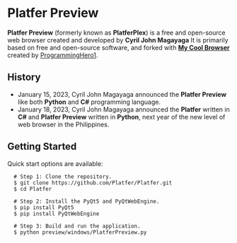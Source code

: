 # Platfer Preview
**Platfer Preview** (formerly known as **PlatferPlex**) is a free and open-source web browser created and developed by **Cyril John Magayaga** It is primarily based on free and open-source software, and forked with **[My Cool Browser](https://github.com/ProgrammingHero1/my_cool_browser)** created by [ProgrammingHero1](https://github.com/ProgrammingHero1).

## History
* January 15, 2023, Cyril John Magayaga announced the **Platfer Preview** like both **Python** and **C#** programming language.
* January 18, 2023, Cyril John Magayaga announced the **Platfer** written in **C#** and **Platfer Preview** written in **Python**, next year of the new level of web browser in the Philippines.

## Getting Started

Quick start options are available:
```shell
  # Step 1: Clone the repository.
  $ git clone https://github.com/Platfer/Platfer.git
  $ cd Platfer
  
  # Step 2: Install the PyQt5 and PyQtWebEngine.
  $ pip install PyQt5
  $ pip install PyQtWebEngine
  
  # Step 3: Build and run the application.
  $ python preview/windows/PlatferPreview.py
```
